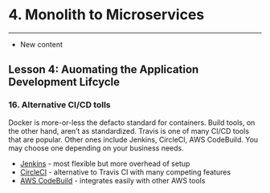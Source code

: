 # 4. Monolith to Microservices 
___
* New content 

## Lesson 4: Auomating the Application Development Lifcycle 


### 16. Alternative CI/CD tolls

Docker is more-or-less the defacto standard for containers. Build tools, on the other hand, aren’t as standardized. Travis is one of many CI/CD tools that are popular. Other ones include Jenkins, CircleCI, AWS CodeBuild. You may choose one depending on your business needs.

* [Jenkins](https://jenkins.io/) - most flexible but more overhead of setup
* [CircleCI](https://circleci.com/) - alternative to Travis CI with many competing features
* [AWS CodeBuild](https://aws.amazon.com/codebuild/) - integrates easily with other AWS tools